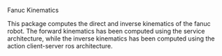 Fanuc Kinematics

This package computes the direct and inverse kinematics of the fanuc robot.
The forward kinematics has been computed using the service architecture, while the inverse kinematics has been computed using the action client-server ros architecture.

